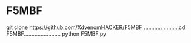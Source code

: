 # F5MBF
git clone https://github.com/XdvenomHACKER/F5MBF
.......................cd F5MBF........................
python F5MBF.py
